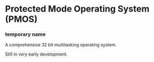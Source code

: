 # Protected Mode Operating System (PMOS) 
### temporary name

A comprehensive 32 bit multitasking operating system.

Still in *very* early development.

